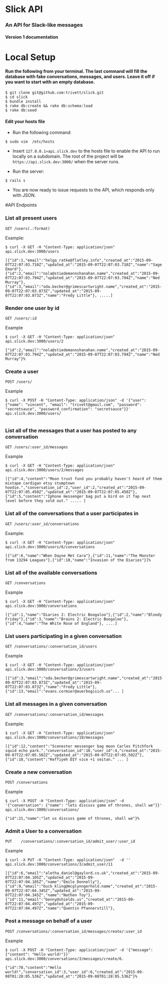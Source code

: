 # Slick API

### An API for Slack-like messages

#### Version 1 documentation

# Local Setup

#### Run the following from your terminal. The last command will fill the database with fake conversations, messages, and users. Leave it off if you want to start with an empty database.

```
$ git clone git@github.com:trivett/slick.git
$ cd slick
$ bundle install
$ rake db:create && rake db:schema:load
$ rake db:seed 
```

#### Edit your hosts file

* Run the following command:

```
$ sudo vim  /etc/hosts

```
* Insert `127.0.0.1»api.slick.dev` to the hosts file to enable the API to run locally on a subdomain. The root of the project will be `https://api.slick.dev:3000/` when the server runs.

* Run the server: 

```
$ rails s

```

* You are now ready to issue requests to the API, which responds only with JSON.

#API Endpoints

### List all present users

````
GET /users(.:format)
````
Example: 

```
$ curl -X GET -H "Content-Type: application/json" api.slick.dev:3000/users

[{"id":1,"email":"helga_ratke@flatley.info","created_at":"2015-09-07T22:07:03.710Z","updated_at":"2015-09-07T22:07:03.710Z","name":"Sage Emard"},{"id":2,"email":"nola@stiedemannshanahan.name","created_at":"2015-09-07T22:07:03.794Z","updated_at":"2015-09-07T22:07:03.794Z","name":"Ned Murray"},{"id":3,"email":"oda.becker@grimescartwright.name","created_at":"2015-09-07T22:07:03.873Z","updated_at":"2015-09-07T22:07:03.873Z","name":"Fredy Little"}, .....]

```

### Render one user by id

```
GET /users/:id
```
Example


```
$ curl -X GET -H "Content-Type: application/json" api.slick.dev:3000/users/2

{"id":2,"email":"nola@stiedemannshanahan.name","created_at":"2015-09-07T22:07:03.794Z","updated_at":"2015-09-07T22:07:03.794Z","name":"Ned Murray"}%

```

### Create a user

```
POST /users/

```

Example

```
$ curl -X POST -H "Content-Type: application/json" -d '{"user": {"name": "vincent", "email": "trivett@gmail.com", "password": "secretsauce", "password_confirmation": "secretsauce"}}' api.slick.dev:3000/users/


````

### List all of the messages that a user has posted to any conversation

```
GET /users/:user_id/messages
```
Example

```
$ curl -X GET -H "Content-Type: application/json" api.slick.dev:3000/users/2/messages

[{"id":4,"content":"Moon trust fund you probably haven't heard of them mixtape cardigan etsy stumptown hoodie.","conversation_id":2,"user_id":2,"created_at":"2015-09-07T22:07:05.450Z","updated_at":"2015-09-07T22:07:05.450Z"},{"id":5,"content":"Iphone messenger bag put a bird on it fap next level before they sold out." ..... ]
```


### List all of the conversations that a user participates in

```
GET /users/:user_id/conversations

```

Example:

```
$ curl -X GET -H "Content-Type: application/json" api.slick.dev:3000/users/6/conversations

[{"id":6,"name":"When Dayne Met Cara"},{"id":11,"name":"The Monster from 13294 Leagues"},{"id":10,"name":"Invasion of the Diaries"}]%

```

### List all of the available conversations

```
GET /conversations

```

Example

```
$ curl -X GET -H "Content-Type: application/json" api.slick.dev:3000/conversations

[{"id":1,"name":"Diaries 2: Electric Boogaloo"},{"id":2,"name":"Bloody Friday"},{"id":3,"name":"Brains 2: Electric Boogaloo"},{"id":4,"name":"The White Rose of England"}, ....]

```

### List users participating in a given conversation

```
GET /conversations/:conversation_id/users
```

Example

```
$ curl -X GET -H "Content-Type: application/json" api.slick.dev:3000/conversations/3/users

[{"id":3,"email":"oda.becker@grimescartwright.name","created_at":"2015-09-07T22:07:03.873Z","updated_at":"2015-09-07T22:07:03.873Z","name":"Fredy Little"},{"id":13,"email":"evans.cormier@auerbogisich.us"... ]

```

### List all messages in a given conversation

```
GET /conversations/:conversation_id/messages

```

Example: 

```
$ curl -X GET -H "Content-Type: application/json" api.slick.dev:3000/conversations/10/messages

[{"id":12,"content":"Scenester messenger bag moon Carles Pitchfork squid echo park.","conversation_id":10,"user_id":4,"created_at":"2015-09-07T22:07:05.502Z","updated_at":"2015-09-07T22:07:05.502Z"},{"id":18,"content":"Keffiyeh DIY vice +1 seitan." ... ]
```


### Create a new conversation

```
POST /conversations
```

Example

```
$ curl -X POST -H "Content-Type: application/json" -d '{"conversation": {"name": "lets discuss game of thrones, shall we"}}' api.slick.dev:3000/conversations/

{"id":21,"name":"let us discuss game of thrones, shall we"}%
````


### Admit a User to a conversation 

```
PUT    /conversations/:conversation_id/admit_user/:user_id
```

Example

```
$ curl -X PUT -H "Content-Type: application/json"  -d '' api.slick.dev:3000/conversations/3/admit_user/11

[{"id":6,"email":"aletha_daniel@gaylord.co.uk","created_at":"2015-09-07T22:07:04.105Z","updated_at":"2015-09-07T22:07:04.105Z","name":"Emile Donnelly"},{"id":9,"email":"buck_kling@mcglynngerhold.name","created_at":"2015-09-07T22:07:04.345Z","updated_at":"2015-09-07T22:07:04.345Z","name":"Nathen Toy"},{"id":11,"email":"benny@shields.us","created_at":"2015-09-07T22:07:04.497Z","updated_at":"2015-09-07T22:07:04.497Z","name":"Quentin Pfannerstill"},
```

### Post a message on behalf of a user

```
POST /conversations/:conversation_id/messages/create/:user_id
```

Example

```
$ curl -X POST -H "Content-Type: application/json" -d '{"message": {"content": "Hello world!"}}' api.slick.dev:3000/conversations/3/messages/create/6.

{"id":78,"content":"Hello world!","conversation_id":3,"user_id":6,"created_at":"2015-09-08T01:28:05.536Z","updated_at":"2015-09-08T01:28:05.536Z"}%
```

















